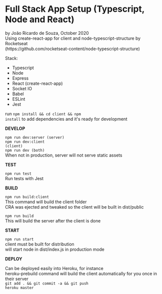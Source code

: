 <h1>Full Stack App Setup (Typescript, Node and React)</h1>
by João Ricardo de Souza, October 2020<br>
Using create-react-app for client and node-typescript-structure by Rocketseat<br>
(https://github.com/rocketseat-content/node-typescript-structure)<br>

Stack:
- Typescript
- Node
- Express
- React (create-react-app)
- Socket IO
- Babel
- ESLint
- Jest

run <code>npm install && cd client && npm install</code> to add dependencies and it's ready for development


<b>DEVELOP</b>

<code>npm run dev:server (server)</code><br>
<code>npm run dev:client (client)</code><br>
<code>npm run dev (both)</code><br>
When not in production, server will not serve static assets


<b>TEST</b>

<code>npm run test</code><br>
Run tests with Jest


<b>BUILD</b>

<code>npm run build:client</code><br>
This command will build the client folder<br>
CRA was ejected and tweaked so the client will be built in dist/public

<code>npm run build</code><br>
This will build the server after the client is done


<b>START</b>

<code>npm run start</code><br>
client must be built for distribution<br>
will start node in dist/index.js in production mode


<b>DEPLOY</b>

Can be deployed easily into Heroku, for instance<br>
heroku-prebuild command will build the client automatically for you once in their server<br>
<code>git add . && git commit -a && git push heroku master</code>